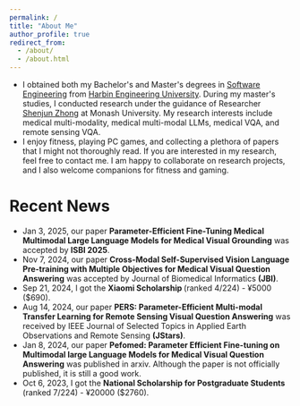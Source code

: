 ```yaml
---
permalink: /
title: "About Me"
author_profile: true
redirect_from: 
  - /about/
  - /about.html
---
```

- I obtained both my Bachelor's and Master's degrees in [Software Engineering](https://en.wikipedia.org/wiki/Software_engineering) from [Harbin Engineering University](http://www.hrbeu.edu.cn/). During my master's studies, I conducted research under the guidance of Researcher [Shenjun Zhong](https://scholar.google.com.au/citations?hl=en&user=MV5J9X8AAAAJ&view_op=list_works&sortby=pubdate) at Monash University. My research interests include medical multi-modality, medical multi-modal LLMs, medical VQA, and remote sensing VQA.
- I enjoy fitness, playing PC games, and collecting a plethora of papers that I might not thoroughly read. If you are interested in my research, feel free to contact me. I am happy to collaborate on research projects, and I also welcome companions for fitness and gaming.

Recent News
======
* Jan 3, 2025, our paper <b>Parameter-Efficient Fine-Tuning Medical Multimodal Large Language Models for Medical Visual Grounding</b> was accepted by <b>ISBI 2025</b>.
* Nov 7, 2024, our paper <b>Cross-Modal Self-Supervised Vision Language Pre-training with Multiple Objectives for Medical Visual Question Answering</b> was accepted by Journal of Biomedical Informatics <b>(JBI)</b>.
* Sep 21, 2024, I got the <b>Xiaomi Scholarship </b> (ranked 4/224) - ¥5000 ($690).
* Aug 14, 2024, our paper <b>PERS: Parameter-Efficient Multi-modal Transfer Learning for Remote Sensing Visual Question Answering</b> was received by IEEE Journal of Selected Topics in Applied Earth Observations and Remote Sensing <b>(JStars)</b>.
* Jan 8, 2024, our paper <b>Pefomed: Parameter Efficient Fine-tuning on Multimodal large Language Models for Medical Visual Question Answering</b> was published in arxiv. Although the paper is not officially published, it is still a good work.
* Oct 6, 2023, I got the <b>National Scholarship for Postgraduate Students </b> (ranked 7/224) - ¥20000 ($2760).
